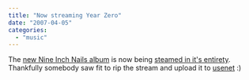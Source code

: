 ```yaml
---
title: "Now streaming Year Zero"
date: "2007-04-05"
categories: 
  - "music"
---
```


The [new Nine Inch Nails album](/2007/02/23/nine-inch-nails-year-zero/) is now being [steamed in it's entirety](http://yearzero.nin-thespiral.com/FLJoi4gjw2f/player.html). Thankfully somebody saw fit to rip the stream and upload it to [usenet](http://v3.newzbin.com/browse/post/2404921/) :)
